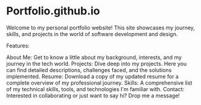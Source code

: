 # Portfolio.github.io
Welcome to my personal portfolio website! This site showcases my journey, skills, and projects in the world of software development and design.

Features:

About Me: Get to know a little about my background, interests, and my journey in the tech world.
Projects: Dive deep into my projects. Here you can find detailed descriptions, challenges faced, and the solutions implemented.
Resume: Download a copy of my updated resume for a complete overview of my professional journey.
Skills: A comprehensive list of my technical skills, tools, and technologies I'm familiar with.
Contact: Interested in collaborating or just want to say hi? Drop me a message!
